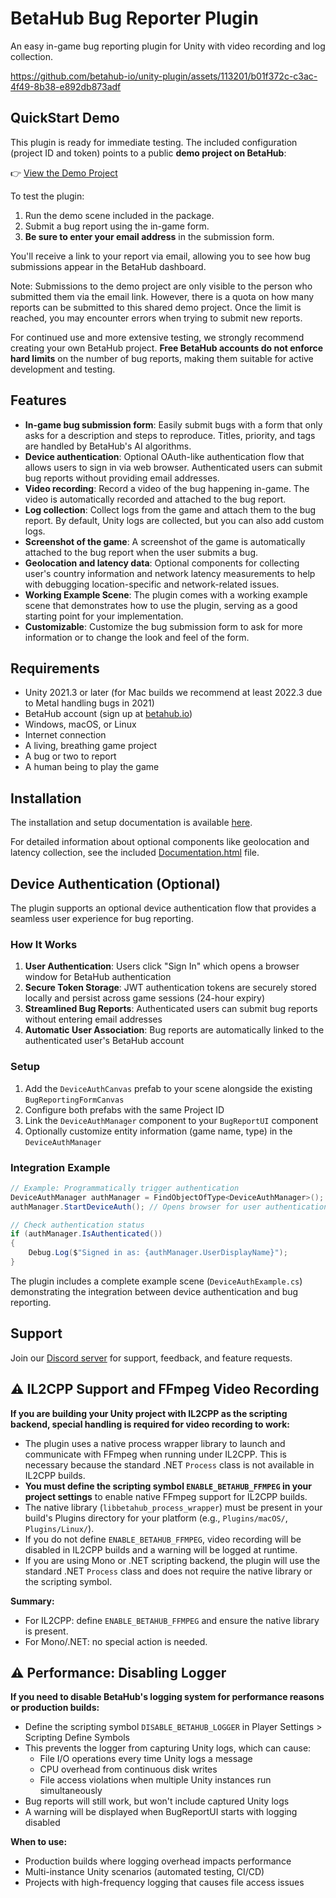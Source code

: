 # BetaHub Bug Reporter Plugin

An easy in-game bug reporting plugin for Unity with video recording and log collection.

https://github.com/betahub-io/unity-plugin/assets/113201/b01f372c-c3ac-4f49-8b38-e892db873adf

## QuickStart Demo

This plugin is ready for immediate testing. The included configuration (project ID and token) points to a public **demo project on BetaHub**:

👉 [View the Demo Project](https://app.betahub.io/projects/pr-5287510306)

To test the plugin:

1. Run the demo scene included in the package.
2. Submit a bug report using the in-game form.
3. **Be sure to enter your email address** in the submission form.

You'll receive a link to your report via email, allowing you to see how bug submissions appear in the BetaHub dashboard.

Note: Submissions to the demo project are only visible to the person who submitted them via the email link. However, there is a quota on how many reports can be submitted to this shared demo project. Once the limit is reached, you may encounter errors when trying to submit new reports.

For continued use and more extensive testing, we strongly recommend creating your own BetaHub project. **Free BetaHub accounts do not enforce hard limits** on the number of bug reports, making them suitable for active development and testing.

## Features

- **In-game bug submission form**: Easily submit bugs with a form that only asks for a description and steps to reproduce. Titles, priority, and tags are handled by BetaHub's AI algorithms.
- **Device authentication**: Optional OAuth-like authentication flow that allows users to sign in via web browser. Authenticated users can submit bug reports without providing email addresses.
- **Video recording**: Record a video of the bug happening in-game. The video is automatically recorded and attached to the bug report.
- **Log collection**: Collect logs from the game and attach them to the bug report. By default, Unity logs are collected, but you can also add custom logs.
- **Screenshot of the game**: A screenshot of the game is automatically attached to the bug report when the user submits a bug.
- **Geolocation and latency data**: Optional components for collecting user's country information and network latency measurements to help with debugging location-specific and network-related issues.
- **Working Example Scene**: The plugin comes with a working example scene that demonstrates how to use the plugin, serving as a good starting point for your implementation.
- **Customizable**: Customize the bug submission form to ask for more information or to change the look and feel of the form.

## Requirements

- Unity 2021.3 or later (for Mac builds we recommend at least 2022.3 due to Metal handling bugs in 2021)
- BetaHub account (sign up at [betahub.io](https://www.betahub.io))
- Windows, macOS, or Linux
- Internet connection
- A living, breathing game project
- A bug or two to report
- A human being to play the game

## Installation

The installation and setup documentation is available [here](https://www.betahub.io/docs/integration-guides/).

For detailed information about optional components like geolocation and latency collection, see the included [Documentation.html](Documentation.html) file.

## Device Authentication (Optional)

The plugin supports an optional device authentication flow that provides a seamless user experience for bug reporting.

### How It Works

1. **User Authentication**: Users click "Sign In" which opens a browser window for BetaHub authentication
2. **Secure Token Storage**: JWT authentication tokens are securely stored locally and persist across game sessions (24-hour expiry)
3. **Streamlined Bug Reports**: Authenticated users can submit bug reports without entering email addresses
4. **Automatic User Association**: Bug reports are automatically linked to the authenticated user's BetaHub account

### Setup

1. Add the `DeviceAuthCanvas` prefab to your scene alongside the existing `BugReportingFormCanvas`
2. Configure both prefabs with the same Project ID
3. Link the `DeviceAuthManager` component to your `BugReportUI` component
4. Optionally customize entity information (game name, type) in the `DeviceAuthManager`

### Integration Example

```csharp
// Example: Programmatically trigger authentication
DeviceAuthManager authManager = FindObjectOfType<DeviceAuthManager>();
authManager.StartDeviceAuth(); // Opens browser for user authentication

// Check authentication status
if (authManager.IsAuthenticated())
{
    Debug.Log($"Signed in as: {authManager.UserDisplayName}");
}
```

The plugin includes a complete example scene (`DeviceAuthExample.cs`) demonstrating the integration between device authentication and bug reporting.

## Support

Join our [Discord server](https://discord.gg/g2wpRtG) for support, feedback, and feature requests.

## ⚠️ IL2CPP Support and FFmpeg Video Recording

**If you are building your Unity project with IL2CPP as the scripting backend, special handling is required for video recording to work:**

- The plugin uses a native process wrapper library to launch and communicate with FFmpeg when running under IL2CPP. This is necessary because the standard .NET `Process` class is not available in IL2CPP builds.
- **You must define the scripting symbol `ENABLE_BETAHUB_FFMPEG` in your project settings** to enable native FFmpeg support for IL2CPP builds.
- The native library (`libbetahub_process_wrapper`) must be present in your build's Plugins directory for your platform (e.g., `Plugins/macOS/`, `Plugins/Linux/`).
- If you do not define `ENABLE_BETAHUB_FFMPEG`, video recording will be disabled in IL2CPP builds and a warning will be logged at runtime.
- If you are using Mono or .NET scripting backend, the plugin will use the standard .NET `Process` class and does not require the native library or the scripting symbol.

**Summary:**
- For IL2CPP: define `ENABLE_BETAHUB_FFMPEG` and ensure the native library is present.
- For Mono/.NET: no special action is needed.

## ⚠️ Performance: Disabling Logger

**If you need to disable BetaHub's logging system for performance reasons or production builds:**

- Define the scripting symbol `DISABLE_BETAHUB_LOGGER` in Player Settings > Scripting Define Symbols
- This prevents the logger from capturing Unity logs, which can cause:
  - File I/O operations every time Unity logs a message
  - CPU overhead from continuous disk writes
  - File access violations when multiple Unity instances run simultaneously
- Bug reports will still work, but won't include captured Unity logs
- A warning will be displayed when BugReportUI starts with logging disabled

**When to use:**
- Production builds where logging overhead impacts performance
- Multi-instance Unity scenarios (automated testing, CI/CD)
- Projects with high-frequency logging that causes file access issues

